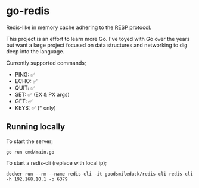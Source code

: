 # go-redis

Redis-like in memory cache adhering to the [RESP protocol.](https://redis.io/topics/protocol)

This project is an effort to learn more Go. I've toyed with Go over the years but want a large project focused on data structures and networking to dig deep into the language.

Currently supported commands;

 - PING: ✅
 - ECHO: ✅
 - QUIT: ✅
 - SET: ✅ (EX & PX args)
 - GET: ✅ 
 - KEYS: ✅ (* only)

## Running locally

To start the server;

    go run cmd/main.go

To start a redis-cli (replace with local ip);

    docker run --rm --name redis-cli -it goodsmileduck/redis-cli redis-cli -h 192.168.10.1 -p 6379